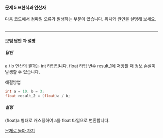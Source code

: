 #### 문제 5 표현식과 연산자
다음 코드에서 컴파일 오류가 발생하는 부분이 있습니다. 위치와 원인을 설명해 보세요.
<br/><br/>

---

#### 모범 답안 과 설명
##### 답안
a / b 연산의 결과는 int 타입입니다.
float 타입 변수 result_1에 저장할 때 정보 손실이 발생할 수 있습니다.
</br>

해결방법
```cpp
int a = 10, b = 3;
float result_2 = (float)a / b;
```

##### 설명
(float)a 형태로 캐스팅하여 a를 float 타입으로 변환합니다.

[문제로 돌아 가기](README.md "문제로 돌아 가기")
